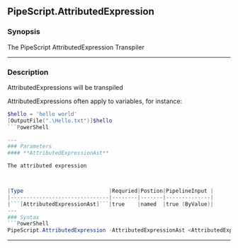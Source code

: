 
PipeScript.AttributedExpression
-------------------------------
### Synopsis
The PipeScript AttributedExpression Transpiler

---
### Description

AttributedExpressions will be transpiled 

AttributedExpressions often apply to variables, for instance:

```PowerShell
$hello = 'hello world'
[OutputFile(".\Hello.txt")]$hello
```PowerShell

---
### Parameters
#### **AttributedExpressionAst**

The attributed expression



|Type                           |Requried|Postion|PipelineInput |
|-------------------------------|--------|-------|--------------|
|```[AttributedExpressionAst]```|true    |named  |true (ByValue)|
---
### Syntax
```PowerShell
PipeScript.AttributedExpression -AttributedExpressionAst <AttributedExpressionAst> [<CommonParameters>]
```
---



